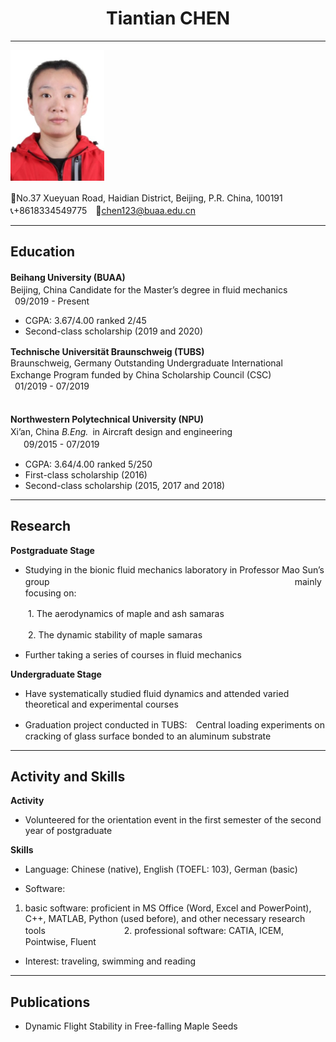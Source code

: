 
#  <center>Tiantian CHEN</center>

***

![Aaron Swartz](https://raw.githubusercontent.com/TiantianCHEN123/TTCHEN.github.io/gh-pages/myprofile.png)

🏫No.37 Xueyuan Road, Haidian District, Beijing, P.R. China, 100191　　　　　　　　　　　　　　　　　　　　　　　　　　　　　　　　　　　　　　　　　📞+8618334549775　📧<chen123@buaa.edu.cn>

***

## **Education**
**Beihang University (BUAA)**　　　　　　　　　　　　　　　　　　　　　　　　　　Beijing, China
  Candidate for the Master’s degree in fluid mechanics　　　　　　　　    　　　　&ensp;09/2019 - Present
- CGPA: 3.67/4.00 ranked 2/45
- Second-class scholarship (2019 and 2020)

**Technische Universität Braunschweig (TUBS)**　　　　　　　　　　　　Braunschweig, Germany
Outstanding Undergraduate International Exchange Program funded by China Scholarship Council (CSC)　　　　　   　　　　　　　　　　　　　　　　　    　　　              　　　　　　　　 &ensp;01/2019 - 07/2019 　　　　　　　　　　　　　　　　　　　　　　　　　　　　　　　　　　　　　　　　　　　　　　　　　　　　　　　　　

**Northwestern Polytechnical University (NPU)**　　　　　　　　　　　　　　　　　Xi’an, China
*B.Eng.*&ensp;in Aircraft design and engineering　　　　　　　　　　　　　　　　   &ensp;　09/2015 - 07/2019
- CGPA: 3.64/4.00 ranked 5/250
- First-class scholarship (2016)
- Second-class scholarship (2015, 2017 and 2018)

***

## Research
**Postgraduate Stage**

- Studying in the bionic fluid mechanics laboratory in Professor Mao Sun’s group　　　　　　　　　　　　　　　　　　　　　　　　　　　　mainly focusing on:

　　1. The aerodynamics of maple and ash samaras

　　2. The dynamic stability of maple samaras

- Further taking a series of courses in fluid mechanics 

**Undergraduate Stage**

- Have systematically studied fluid dynamics and attended varied theoretical and experimental courses

- Graduation project conducted in TUBS:　Central loading experiments on cracking of glass surface bonded to an aluminum substrate

***

## Activity and Skills
**Activity**
-	Volunteered for the orientation event in the first semester of the second year of postgraduate

**Skills**

-	Language: Chinese (native), English (TOEFL: 103), German (basic)

-	Software: 

1. basic software: proficient in MS Office (Word, Excel and PowerPoint), C++, MATLAB, Python (used before), and other necessary research tools　　　　　　　　　2. professional software: CATIA, ICEM, Pointwise, Fluent 

-	Interest: traveling, swimming and reading

***

## Publications
-	Dynamic Flight Stability in Free-falling Maple Seeds
